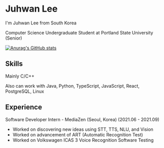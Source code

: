 # Juhwan Lee

I'm Juhwan Lee from South Korea

Computer Science Undergraduate Student at Portland State University (Senior)

[![Anurag's GitHub stats](https://github-readme-stats.vercel.app/api?username=juroc95)](https://github.com/anuraghazra/github-readme-stats)

## Skills

Mainly C/C++

Also can work with Java, Python, TypeScript, JavaScript, React, PostgreSQL, Linux

## Experience

Software Developer Intern - MediaZen (Seoul, Korea) (2021.06 - 2021.09)
- Worked on discovering new ideas using STT, TTS, NLU, and Vision
- Worked on advancement of ART (Automatic Recognition Test)
- Worked on Volkswagen ICAS 3 Voice Recognition Software Testing
